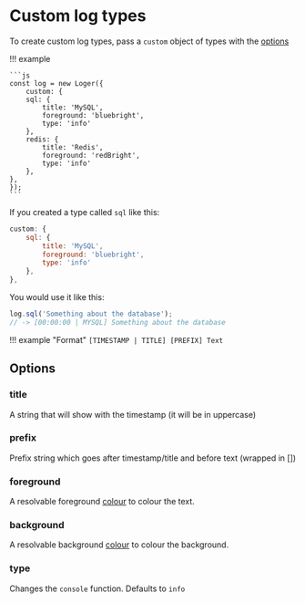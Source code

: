 # Custom log types

To create custom log types, pass a `custom` object of types with the [options](../options)

!!! example

	```js
	const log = new Loger({
		custom: {
		sql: {
			title: 'MySQL',
			foreground: 'bluebright',
			type: 'info'
		},
		redis: {
			title: 'Redis',
			foreground: 'redBright',
			type: 'info'
		},
	},
	});
	```

If you created a type called `sql` like this:

```js
custom: {
	sql: {
		title: 'MySQL',
		foreground: 'bluebright',
		type: 'info'
	},
},
```

You would use it like this:

```js
log.sql('Something about the database');
// -> [00:00:00 | MYSQL] Something about the database
```

!!! example "Format"
	`[TIMESTAMP | TITLE] [PREFIX] Text`

## Options

### title

A string that will show with the timestamp (it will be in uppercase)

### prefix

Prefix string which goes after timestamp/title and before text (wrapped in [])

### foreground

A resolvable foreground [colour](/colours) to colour the text.

### background

A resolvable background [colour](/colours) to colour the background.

### type

Changes the `console` function. Defaults to `info`
